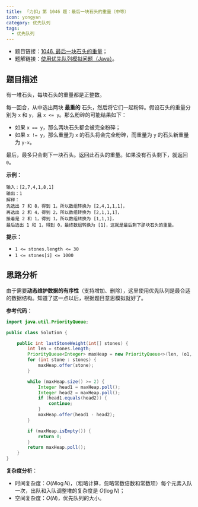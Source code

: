 ```yaml
---
title: 「力扣」第 1046 题：最后一块石头的重量（中等）
icon: yongyan
category: 优先队列
tags:
  - 优先队列
---
```



+ 题目链接：[1046. 最后一块石头的重量](https://leetcode-cn.com/problems/last-stone-weight/)；
+ 题解链接：[使用优先队列模拟问题（Java）](https://leetcode-cn.com/problems/last-stone-weight/solution/shi-yong-you-xian-dui-lie-mo-ni-wen-ti-java-by-liw/)。

## 题目描述

有一堆石头，每块石头的重量都是正整数。

每一回合，从中选出两块 **最重的** 石头，然后将它们一起粉碎。假设石头的重量分别为 `x` 和 `y`，且 `x <= y`。那么粉碎的可能结果如下：

- 如果 `x == y`，那么两块石头都会被完全粉碎；
- 如果 `x != y`，那么重量为 `x` 的石头将会完全粉碎，而重量为 `y` 的石头新重量为 `y-x`。

最后，最多只会剩下一块石头。返回此石头的重量。如果没有石头剩下，就返回 `0`。



**示例：**

```
输入：[2,7,4,1,8,1]
输出：1
解释：
先选出 7 和 8，得到 1，所以数组转换为 [2,4,1,1,1]，
再选出 2 和 4，得到 2，所以数组转换为 [2,1,1,1]，
接着是 2 和 1，得到 1，所以数组转换为 [1,1,1]，
最后选出 1 和 1，得到 0，最终数组转换为 [1]，这就是最后剩下那块石头的重量。
```

**提示：**

- `1 <= stones.length <= 30`
- `1 <= stones[i] <= 1000`

## 思路分析

由于需要**动态维护数据的有序性**（支持增加、删除），这里使用优先队列是最合适的数据结构。知道了这一点以后，根据题目意思模拟就好了。

**参考代码**：

```java
import java.util.PriorityQueue;

public class Solution {

    public int lastStoneWeight(int[] stones) {
        int len = stones.length;
        PriorityQueue<Integer> maxHeap = new PriorityQueue<>(len, (o1, o2) -> -o1 + o2);
        for (int stone : stones) {
            maxHeap.offer(stone);
        }

        while (maxHeap.size() >= 2) {
            Integer head1 = maxHeap.poll();
            Integer head2 = maxHeap.poll();
            if (head1.equals(head2)) {
                continue;
            }
            maxHeap.offer(head1 - head2);
        }

        if (maxHeap.isEmpty()) {
            return 0;
        }
        return maxHeap.poll();
    }
}
```

**复杂度分析**：

+ 时间复杂度：$O(N \log N)$，（粗略计算，忽略常数倍数和常数项）每个元素入队一次，出队和入队调整堆的复杂度是 $O(\log N)$；
+ 空间复杂度：$O(N)$，优先队列的大小。

